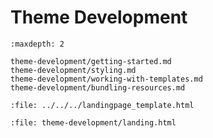 # Theme Development

```{toctree}
:maxdepth: 2

theme-development/getting-started.md
theme-development/styling.md
theme-development/working-with-templates.md
theme-development/bundling-resources.md
```

```{raw} html
:file: ../../../landingpage_template.html
```

```{raw} html
:file: theme-development/landing.html
```
